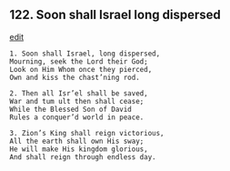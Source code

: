 
## 122.  Soon shall Israel long dispersed
[edit](https://docs.google.com/document/d/1vQTGoMaY2VShvJa2OYt_Q9TSP1waj%2DB2/edit?mode=html)



    1. Soon shall Israel, long dispersed,
    Mourning, seek the Lord their God; 
    Look on Him Whom once they pierced, 
    Own and kiss the chast’ning rod.

    2. Then all Isr’el shall be saved,
    War and tum ult then shall cease; 
    While the Blessed Son of David 
    Rules a conquer’d world in peace.

    3. Zion’s King shall reign victorious,
    All the earth shall own His sway;
    He will make His kingdom glorious, 
    And shall reign through endless day.
